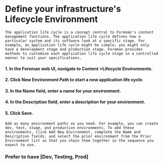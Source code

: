 # Define your infrastructure's Lifecycle Environment

```
The application life cycle is a concept central to Foreman's content management functions. The application life cycle defines how a particular system and its software look at a specific stage. For example, an application life cycle might be simple; you might only have a development stage and production stage. Foreman provides methods to customize each application life cycle stage in a controlled manner to suit your specifications.
```

#### 1. In the Foreman web UI, navigate to Content >Lifecycle Environments.
#### 2. Click New Environment Path to start a new application life cycle.
#### 3. In the Name field, enter a name for your environment.
#### 4. In the Description field, enter a description for your environment.
#### 5. Click Save.
    
```
Add as many environment paths as you need. For example, you can create dev, test, stage, and production environments. To add these environments, click Add New Environment, complete the Name and Description fields, and select the prior environment from the Prior Environment list so that you chain them together in the sequence you expect to use.
```
### Prefer to have [Dev, Testing, Prod]
